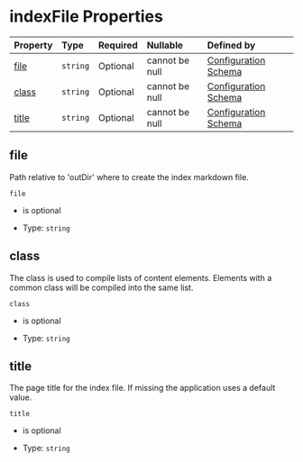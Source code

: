 # indexFile Properties

| Property        | Type     | Required | Nullable       | Defined by                                                                                                                                                                                  |
| :-------------- | :------- | :------- | :------------- | :------------------------------------------------------------------------------------------------------------------------------------------------------------------------------------------ |
| [file](#file)   | `string` | Optional | cannot be null | [Configuration Schema](schema-defs-indexfile-properties-file.md "https://raw.githubusercontent.com/about-code/glossarify-md/v5.0.0/conf/v5/schema.json#/$defs/indexFile/properties/file")   |
| [class](#class) | `string` | Optional | cannot be null | [Configuration Schema](schema-defs-indexfile-properties-class.md "https://raw.githubusercontent.com/about-code/glossarify-md/v5.0.0/conf/v5/schema.json#/$defs/indexFile/properties/class") |
| [title](#title) | `string` | Optional | cannot be null | [Configuration Schema](schema-defs-indexfile-properties-title.md "https://raw.githubusercontent.com/about-code/glossarify-md/v5.0.0/conf/v5/schema.json#/$defs/indexFile/properties/title") |

## file

Path relative to 'outDir' where to create the index markdown file.

`file`

*   is optional

*   Type: `string`

## class

The class is used to compile lists of content elements. Elements with a common class will be compiled into the same list.

`class`

*   is optional

*   Type: `string`

## title

The page title for the index file. If missing the application uses a default value.

`title`

*   is optional

*   Type: `string`
